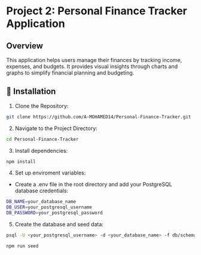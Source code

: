 # Project 2: Personal Finance Tracker Application

## Overview

This application helps users manage their finances by tracking income, expenses, and budgets. It provides visual insights through charts and graphs to simplify financial planning and budgeting.

## 🚀 Installation

1. Clone the Repository:

```sh
git clone https://github.com/A-MOHAMED14/Personal-Finance-Tracker.git
```

2. Navigate to the Project Directory:

```sh
cd Personal-Finance-Tracker
```

3. Install dependencies:

```sh
npm install
```

4. Set up enviroment variables:

- Create a .env file in the root directory and add your PostgreSQL database credentials:

```sh
DB_NAME=your_database_name
DB_USER=your_postgresql_username
DB_PASSWORD=your_postgresql_password
```

5. Create the database and seed data:

```sh
psql -U <your_postgresql_username> -d <your_database_name> -f db/schema.sql

npm run seed
```

